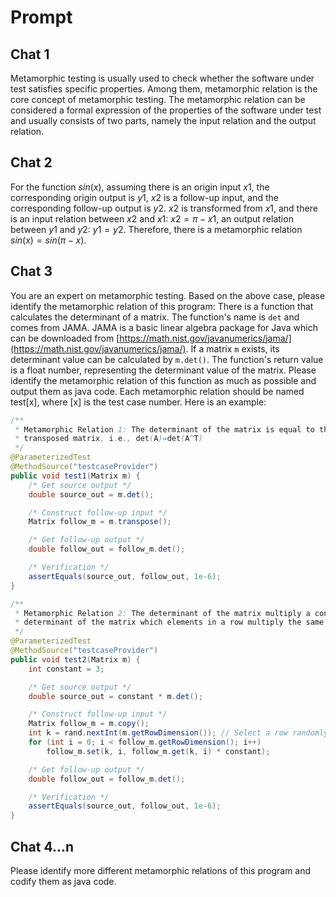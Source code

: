 # Prompt

## Chat 1

Metamorphic testing is usually used to check whether the software under test satisfies specific properties. Among them, metamorphic relation is the core concept of metamorphic testing. The metamorphic relation can be considered a formal expression of the properties of the software under test and usually consists of two parts, namely the input relation and the output relation.

## Chat 2

For the function $sin(x)$, assuming there is an origin input $x1$, the corresponding origin output is $y1$, $x2$ is a follow-up input, and the corresponding follow-up output is $y2$. $x2$ is transformed from $x1$, and there is an input relation between $x2$ and $x1$: $x2=\pi-x1$, an output relation between $y1$ and $y2$: $y1=y2$. Therefore, there is a metamorphic relation $sin(x)=sin(\pi-x)$.

## Chat 3

You are an expert on metamorphic testing. Based on the above case, please identify the metamorphic relation of this program: There is a function that calculates the determinant of a matrix. The function's name is `det` and comes from JAMA. JAMA is a basic linear algebra package for Java which can be downloaded from [https://math.nist.gov/javanumerics/jama/](https://math.nist.gov/javanumerics/jama/). If a matrix `m` exists, its determinant value can be calculated by `m.det()`. The function's return value is a float number, representing the determinant value of the matrix. Please identify the metamorphic relation of this function as much as possible and output them as java code. Each metamorphic relation should be named test[x], where [x] is the test case number. Here is an example:

```java
/**
 * Metamorphic Relation 1: The determinant of the matrix is equal to the determinant of the
 * transposed matrix, i.e., det(A)=det(A^T)
 */
@ParameterizedTest
@MethodSource("testcaseProvider")
public void test1(Matrix m) {
    /* Get source output */
    double source_out = m.det();

    /* Construct follow-up input */
    Matrix follow_m = m.transpose();

    /* Get follow-up output */
    double follow_out = follow_m.det();

    /* Verification */
    assertEquals(source_out, follow_out, 1e-6);
}

/**
 * Metamorphic Relation 2: The determinant of the matrix multiply a constant equals to the
 * determinant of the matrix which elements in a row multiply the same constant.
 */
@ParameterizedTest
@MethodSource("testcaseProvider")
public void test2(Matrix m) {
    int constant = 3;

    /* Get source output */
    double source_out = constant * m.det();

    /* Construct follow-up input */
    Matrix follow_m = m.copy();
    int k = rand.nextInt(m.getRowDimension()); // Select a row randomly
    for (int i = 0; i < follow_m.getRowDimension(); i++)
        follow_m.set(k, i, follow_m.get(k, i) * constant);

    /* Get follow-up output */
    double follow_out = follow_m.det();

    /* Verification */
    assertEquals(source_out, follow_out, 1e-6);
}
```

## Chat 4...n

Please identify more different metamorphic relations of this program and codify them as java code.